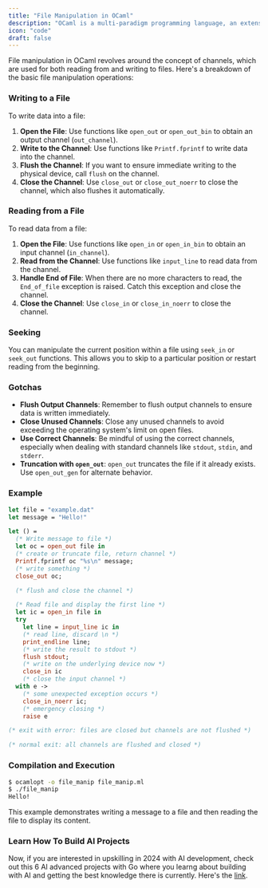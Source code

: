 ```yaml
---
title: "File Manipulation in OCaml"
description: "OCaml is a multi-paradigm programming language, an extension of the Caml language, and a member of the ML (Meta Language) family."
icon: "code"
draft: false
---
```


File manipulation in OCaml revolves around the concept of channels, which are used for both reading from and writing to files. Here's a breakdown of the basic file manipulation operations:

### Writing to a File

To write data into a file:

1. **Open the File**: Use functions like `open_out` or `open_out_bin` to obtain an output channel (`out_channel`).
2. **Write to the Channel**: Use functions like `Printf.fprintf` to write data into the channel.
3. **Flush the Channel**: If you want to ensure immediate writing to the physical device, call `flush` on the channel.
4. **Close the Channel**: Use `close_out` or `close_out_noerr` to close the channel, which also flushes it automatically.

### Reading from a File

To read data from a file:

1. **Open the File**: Use functions like `open_in` or `open_in_bin` to obtain an input channel (`in_channel`).
2. **Read from the Channel**: Use functions like `input_line` to read data from the channel.
3. **Handle End of File**: When there are no more characters to read, the `End_of_file` exception is raised. Catch this exception and close the channel.
4. **Close the Channel**: Use `close_in` or `close_in_noerr` to close the channel.

### Seeking

You can manipulate the current position within a file using `seek_in` or `seek_out` functions. This allows you to skip to a particular position or restart reading from the beginning.

### Gotchas

- **Flush Output Channels**: Remember to flush output channels to ensure data is written immediately.
- **Close Unused Channels**: Close any unused channels to avoid exceeding the operating system's limit on open files.
- **Use Correct Channels**: Be mindful of using the correct channels, especially when dealing with standard channels like `stdout`, `stdin`, and `stderr`.
- **Truncation with `open_out`**: `open_out` truncates the file if it already exists. Use `open_out_gen` for alternate behavior.

### Example

```ocaml
let file = "example.dat"
let message = "Hello!"

let () =
  (* Write message to file *)
  let oc = open_out file in
  (* create or truncate file, return channel *)
  Printf.fprintf oc "%s\n" message;
  (* write something *)
  close_out oc;

  (* flush and close the channel *)

  (* Read file and display the first line *)
  let ic = open_in file in
  try
    let line = input_line ic in
    (* read line, discard \n *)
    print_endline line;
    (* write the result to stdout *)
    flush stdout;
    (* write on the underlying device now *)
    close_in ic
    (* close the input channel *)
  with e ->
    (* some unexpected exception occurs *)
    close_in_noerr ic;
    (* emergency closing *)
    raise e

(* exit with error: files are closed but channels are not flushed *)

(* normal exit: all channels are flushed and closed *)
```

### Compilation and Execution

```bash
$ ocamlopt -o file_manip file_manip.ml
$ ./file_manip
Hello!
```

This example demonstrates writing a message to a file and then reading the file to display its content.

### Learn How To Build AI Projects

Now, if you are interested in upskilling in 2024 with AI development, check out this 6 AI advanced projects with Go where you learng about building with AI and getting the best knowledge there is currently. Here's the [link](https://akhilsharmatech.gumroad.com/l/zgxqq).